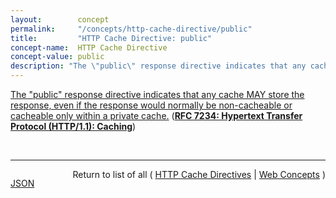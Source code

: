 ```yaml
---
layout:        concept
permalink:     "/concepts/http-cache-directive/public"
title:         "HTTP Cache Directive: public"
concept-name:  HTTP Cache Directive
concept-value: public
description: "The \"public\" response directive indicates that any cache MAY store the response, even if the response would normally be non-cacheable or cacheable only within a private cache."
---
```


[The "public" response directive indicates that any cache MAY store the response, even if the response would normally be non-cacheable or cacheable only within a private cache.](http://tools.ietf.org/html/rfc7234#section-5.2.2.5 "Read documentation for HTTP Cache Directive &#34;public&#34;") (**[RFC 7234: Hypertext Transfer Protocol (HTTP/1.1): Caching](/specs/IETF/RFC/7234 "The Hypertext Transfer Protocol (HTTP) is an application-level protocol for distributed, collaborative, hypertext information systems. This document defines requirements on HTTP caches and the associated header fields that control cache behavior or indicate cacheable response messages.")**)

<br/>
<hr/>

<p style="float : left"><a href="./public.json" title="JSON representing this particular Web Concept value">JSON</a></p>
<p style="text-align: right">Return to list of all ( <a href="../http-cache-directive/">HTTP Cache Directives</a> | <a href="../">Web Concepts</a> )</p>
